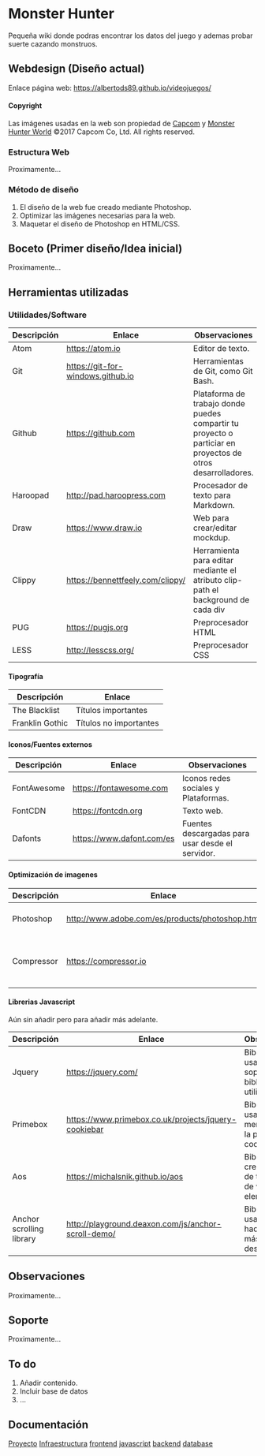 # Monster Hunter
Pequeña wiki donde podras encontrar los datos del juego y ademas probar suerte cazando monstruos.

## Webdesign (Diseño actual)

Enlace página web: https://albertods89.github.io/videojuegos/


#### Copyright
Las imágenes usadas en la web son propiedad de [Capcom](http://www.capcom.com/) y [Monster Hunter World](http://www.monsterhunterworld.com/) ©2017 Capcom Co, Ltd. All rights reserved.

### Estructura Web

Proximamente...

### Método de diseño

1. El diseño de la web fue creado mediante Photoshop.
2. Optimizar las imágenes necesarias para la web.
3. Maquetar el diseño de Photoshop en HTML/CSS.

## Boceto (Primer diseño/Idea inicial)

Proximamente...

## Herramientas utilizadas

### Utilidades/Software
| Descripción | Enlace | Observaciones |
|--------|--------|--------|
|  Atom | https://atom.io |Editor de texto.|
|  Git | https://git-for-windows.github.io  |  Herramientas de Git, como Git Bash. |
| Github | https://github.com | Plataforma de trabajo donde puedes compartir tu proyecto o particiar en proyectos de otros desarrolladores. |
|  Haroopad | http://pad.haroopress.com  |  Procesador de texto para Markdown. |
|  Draw | https://www.draw.io  |  Web para crear/editar mockdup. |
| Clippy | https://bennettfeely.com/clippy/ | Herramienta para editar mediante el atributo clip-path el background de cada div|
|  PUG | https://pugjs.org | Preprocesador HTML|
|  LESS | http://lesscss.org/ | Preprocesador CSS|

#### Tipografía
| Descripción | Enlace |
|--------|--------|
| The Blacklist  | Títulos importantes  |
| Franklin Gothic  | Títulos no importantes |

#### Iconos/Fuentes externos
| Descripción | Enlace | Observaciones |
|--------|--------|--------|
| FontAwesome | https://fontawesome.com | Iconos redes sociales y Plataformas. |
| FontCDN | https://fontcdn.org  | Texto web. |
| Dafonts | https://www.dafont.com/es | Fuentes descargadas para usar desde el servidor. |

#### Optimización de imagenes
| Descripción | Enlace | Observaciones |
|--------|--------|--------|
| Photoshop | http://www.adobe.com/es/products/photoshop.html | Editar y optimizar imagenes. |
| Compressor | https://compressor.io | Web para disminuir el peso (tamaño del archivo) de imagenes. |

#### Librerias Javascript

Aún sin añadir pero para añadir más adelante.

| Descripción | Enlace | Observaciones |
|--------|--------|--------|
| Jquery | https://jquery.com/ | Biblioteca usada para dar soporte a otras bibliotecas utilizadas|
| Primebox | https://www.primebox.co.uk/projects/jquery-cookiebar | Biblioteca usada para el mensaje sobre la política de cookies |
| Aos | https://michalsnik.github.io/aos | Biblioteca para crear efectos de transición de varios elementos |
| Anchor scrolling library | http://playground.deaxon.com/js/anchor-scroll-demo/ | Biblioteca usada para hacer un scroll más fluido desde el menu |

## Observaciones

Proximamente...

## Soporte

Proximamente...


## To do

1. Añadir contenido.
2. Incluir base de datos
3. ...

## Documentación

[Proyecto](https://github.com/AlbertoDS89/videojuegos/blob/master/docs/proyecto.md)
[Infraestructura](https://github.com/AlbertoDS89/videojuegos/blob/master/docs/infraestructura.md)
[frontend](https://github.com/AlbertoDS89/videojuegos/blob/master/docs/frontend.md)
[javascript](https://github.com/AlbertoDS89/videojuegos/blob/master/docs/javascript.md)
[backend](https://github.com/AlbertoDS89/videojuegos/blob/master/docs/backend.md)
[database](https://github.com/AlbertoDS89/videojuegos/blob/master/docs/database.md)
